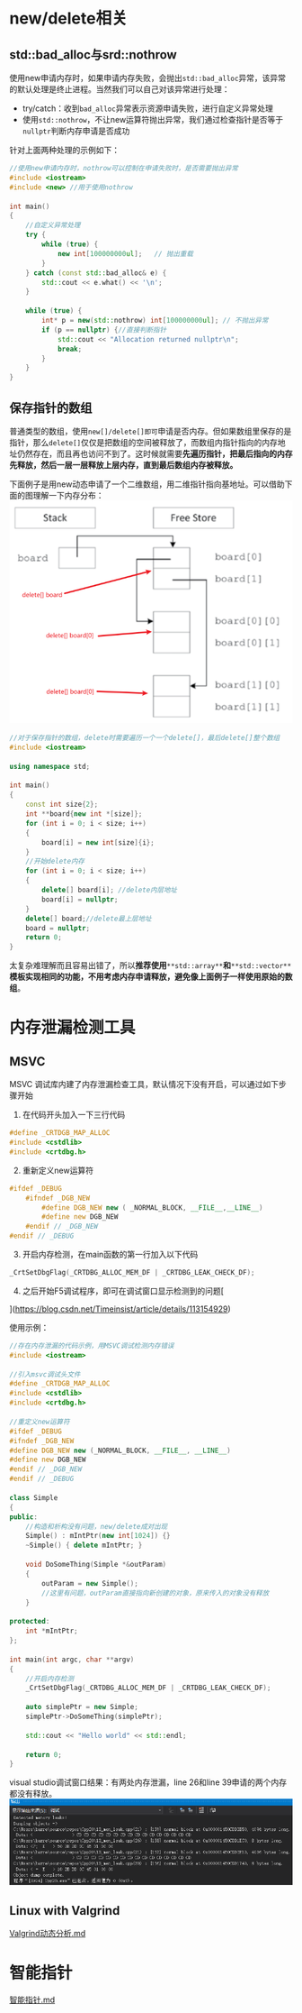 
# new/delete相关

## std::bad_alloc与srd::nothrow
使用new申请内存时，如果申请内存失败，会抛出`std::bad_alloc`异常，该异常的默认处理是终止进程。当然我们可以自己对该异常进行处理：

- try/catch：收到`bad_alloc`异常表示资源申请失败，进行自定义异常处理
- 使用`std::nothrow`，不让new运算符抛出异常，我们通过检查指针是否等于`nullptr`判断内存申请是否成功


针对上面两种处理的示例如下：
```cpp
//使用new申请内存时，nothrow可以控制在申请失败时，是否需要抛出异常
#include <iostream>
#include <new> //用于使用nothrow
 
int main()
{
    //自定义异常处理
    try {
        while (true) {
            new int[100000000ul];   // 抛出重载
        }
    } catch (const std::bad_alloc& e) {
        std::cout << e.what() << '\n';
    }
 
    while (true) {
        int* p = new(std::nothrow) int[100000000ul]; // 不抛出异常
        if (p == nullptr) {//直接判断指针
            std::cout << "Allocation returned nullptr\n";
            break;
        }
    }
}
```

## 保存指针的数组
普通类型的数组，使用`new[]/delete[]即可`申请是否内存。但如果数组里保存的是指针，那么`delete[]`仅仅是把数组的空间被释放了，而数组内指针指向的内存地址仍然存在，而且再也访问不到了。这时候就需要**先遍历指针，把最后指向的内存先释放，然后一层一层释放上层内存，直到最后数组内存被释放。**​

下面例子是用new动态申请了一个二维数组，用二维指针指向基地址。可以借助下面的图理解一下内存分布：![image.png](.assets/1626942287408-27d1a4a9-05d5-409d-bdb9-1c7663f83cc9.png)
```cpp
//对于保存指针的数组，delete时需要遍历一个一个delete[]，最后delete[]整个数组
#include <iostream>

using namespace std;

int main()
{
    const int size{2};
    int **board{new int *[size]};
    for (int i = 0; i < size; i++)
    {
        board[i] = new int[size]{i};
    }
    //开始delete内存
    for (int i = 0; i < size; i++)
    {
        delete[] board[i]; //delete内层地址
        board[i] = nullptr;
    }
    delete[] board;//delete最上层地址
    board = nullptr;
    return 0;
}
```
太复杂难理解而且容易出错了，所以**推荐使用**`**std::array**`**和**`**std::vector**`**模板实现相同的功能，不用考虑内存申请释放，避免像上面例子一样使用原始的数组**。

# 内存泄漏检测工具

## MSVC
MSVC 调试库内建了内存泄漏检查工具，默认情况下没有开启，可以通过如下步骤开始​

1. 在代码开头加入一下三行代码
```cpp
#define _CRTDGB_MAP_ALLOC
#include <cstdlib>
#include <crtdbg.h>
```

2. 重新定义new运算符
```cpp
#ifdef _DEBUG
    #ifndef _DGB_NEW
        #define DGB_NEW new ( _NORMAL_BLOCK, __FILE__,__LINE__)
        #define new DGB_NEW
    #endif // _DGB_NEW
#endif // _DEBUG
```

3. 开启内存检测，在main函数的第一行加入以下代码
```cpp
_CrtSetDbgFlag(_CRTDBG_ALLOC_MEM_DF | _CRTDBG_LEAK_CHECK_DF);
```

4. 之后开始F5调试程序，即可在调试窗口显示检测到的问题[

](https://blog.csdn.net/Timeinsist/article/details/113154929)

使用示例：
```cpp
//存在内存泄漏的代码示例，用MSVC调试检测内存错误
#include <iostream>

//引入msvc调试头文件
#define _CRTDGB_MAP_ALLOC
#include <cstdlib>
#include <crtdbg.h>

//重定义new运算符
#ifdef _DEBUG
#ifndef _DGB_NEW
#define DGB_NEW new (_NORMAL_BLOCK, __FILE__, __LINE__)
#define new DGB_NEW
#endif // _DGB_NEW
#endif // _DEBUG

class Simple
{
public:
    //构造和析构没有问题，new/delete成对出现
    Simple() : mIntPtr(new int[1024]) {}
    ~Simple() { delete mIntPtr; }

    void DoSomeThing(Simple *&outParam)
    {
        outParam = new Simple();
        //这里有问题，outParam直接指向新创建的对象，原来传入的对象没有释放
    }

protected:
    int *mIntPtr;
};

int main(int argc, char **argv)
{
    //开启内存检测
    _CrtSetDbgFlag(_CRTDBG_ALLOC_MEM_DF | _CRTDBG_LEAK_CHECK_DF);

    auto simplePtr = new Simple;
    simplePtr->DoSomeThing(simplePtr);

    std::cout << "Hello world" << std::endl;

    return 0;
}
```
visual studio调试窗口结果：有两处内存泄漏，line 26和line 39申请的两个内存都没有释放。![image.png](.assets/1626964782917-0c5d6fca-fe5c-4d18-8870-284dbe19adff.png)

## Linux with Valgrind 

 [Valgrind动态分析.md](..\..\..\Linux环境编程\调试技术\其他调试工具\4Valgrind动态分析.md) 

# 智能指针

 [智能指针.md](新特性速览\5智能指针.md) 
